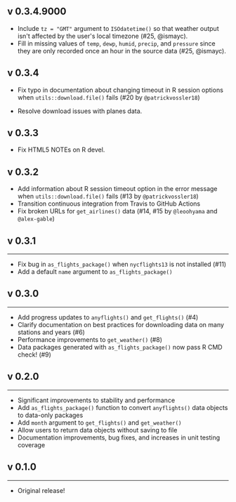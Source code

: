 ## v 0.3.4.9000

* Include `tz = "GMT"` argument to `ISOdatetime()` so that weather output isn't 
  affected by the user's local timezone (#25, @ismayc).
* Fill in missing values of `temp`, `dewp`, `humid`, `precip`, and `pressure` 
  since they are only recorded once an hour in the source data (#25, @ismayc).

## v 0.3.4

* Fix typo in documentation about changing timeout in R session options when
`utils::download.file()` fails (#20 by `@patrickvossler18`)

* Resolve download issues with planes data.

## v 0.3.3

* Fix HTML5 NOTEs on R devel.

## v 0.3.2

* Add information about R session timeout option in the error message when
`utils::download.file()` fails (#13 by `@patrickvossler18`)
* Transition continuous integration from Travis to GitHub Actions
* Fix broken URLs for `get_airlines()` data (#14, #15 by `@leoohyama` and `@alex-gable`)

## v 0.3.1

----

* Fix bug in `as_flights_package()` when `nycflights13` is not installed (#11)
* Add a default `name` argument to `as_flights_package()`

## v 0.3.0

----

* Add progress updates to `anyflights()` and `get_flights()` (#4)
* Clarify documentation on best practices for downloading data on many
stations and years (#6)
* Performance improvements to `get_weather()` (#8)
* Data packages generated with `as_flights_package()` now pass R CMD check! (#9)

## v 0.2.0

----

* Significant improvements to stability and performance
* Add `as_flights_package()` function to convert `anyflights()` data
objects to data-only packages
* Add `month` argument to `get_flights()` and `get_weather()`
* Allow users to return data objects without saving to file
* Documentation improvements, bug fixes, and increases in unit testing
coverage


## v 0.1.0

----

* Original release!